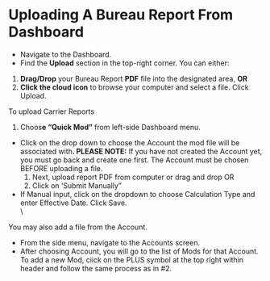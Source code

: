 # Uploading A Bureau Report From Dashboard

* Navigate to the Dashboard.
* Find the **Upload** section in the top-right corner.  You can either:

1. **Drag/Drop** your Bureau Report **PDF** file into the designated area, **OR**
2. **Click the cloud icon** to browse your computer and select a file.  Click Upload.

To upload Carrier Reports&#x20;

1. &#x20;Choos**e “Quick Mod”** from left-side Dashboard menu.

* Click on the drop down to choose the Account the mod file will be associated wit&#x68;**. PLEASE NOTE:** If you have not created the Account yet, you must go back and create one first. The Account must be chosen BEFORE uploading a file.
  1. Next, upload report PDF from computer or drag and drop OR
  2. Click on ‘Submit Manually”
* If Manual input, click on the dropdown to choose Calculation Type and enter Effective Date. Click Save.\
  \


You may also add a file from the Account.

* From the side menu, navigate to the Accounts screen.
* After choosing Account, you will go to the list of Mods for that Account. To add a new Mod, ciick on the PLUS symbol at the top right within header and follow the same process as in #2.

